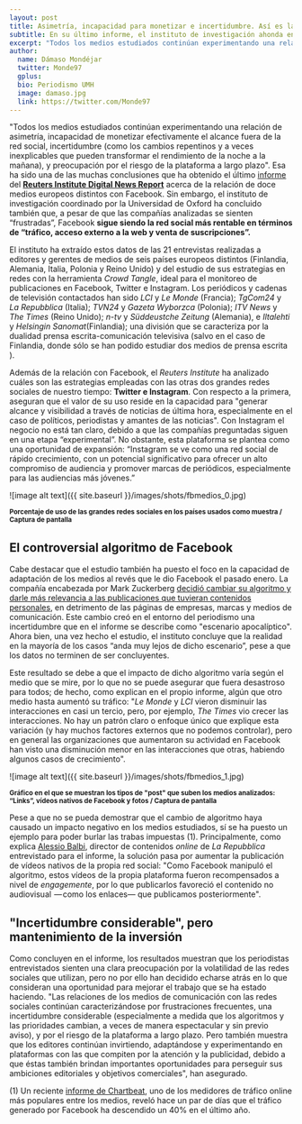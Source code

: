 ```yaml
---
layout: post
title: Asimetría, incapacidad para monetizar e incertidumbre. Así es la relación con Facebook de los doce periódicos europeos estudiados por el Reuters Institute 
subtitle: En su último informe, el instituto de investigación ahonda en cómo los medios de seis países distintos de Europa emplean las redes sociales para la distribución y monetización de sus noticias
excerpt: "Todos los medios estudiados continúan experimentando una relación de asimetría, incapacidad de monetizar efectivamente el alcance fuera de la red social, incertidumbre, como los cambios repentinos y a veces inexplicables que pueden transformar el rendimiento de la noche a la mañana, y preocupación por el riesgo de la plataforma a largo plazo. Esa ha sido una de las muchas conclusiones que ha obtenido el último informe del Reuters Institute Digital News Repor acerca de la relación de doce medios europeos distintos con Facebook. Sin embargo, el instituto de investigación coordinado por la Universidad de Oxford ha concluido también que, a pesar de que las compañías analizadas se sienten “frustradas”, Facebook sigue siendo la red social más rentable en términos de “tráfico, acceso externo a la web y venta de suscripciones."
author:
  name: Dámaso Mondéjar
  twitter: Monde97
  gplus:  
  bio: Periodismo UMH
  image: damaso.jpg
  link: https://twitter.com/Monde97
---
```

"Todos los medios estudiados continúan experimentando una relación de asimetría, incapacidad de monetizar efectivamente el alcance fuera de la red social, incertidumbre (como los cambios repentinos y a veces inexplicables que pueden transformar el rendimiento de la noche a la mañana), y preocupación por el riesgo de la plataforma a largo plazo". Esa ha sido una de las muchas conclusiones que ha obtenido el último [informe](http://www.digitalnewsreport.org/publications/2018/public-service-news-and-social-media-copy/) del **[Reuters Institute Digital News Report](http://www.digitalnewsreport.org/)** acerca de la relación de doce medios europeos distintos con Facebook. Sin embargo, el instituto de investigación coordinado por la Universidad de Oxford ha concluido también que, a pesar de que las compañías analizadas se sienten “frustradas”, Facebook **sigue siendo la red social más rentable en términos de “tráfico, acceso externo a la web y venta de suscripciones”.**

El instituto ha extraído estos datos de las 21 entrevistas realizadas a editores y gerentes de medios de seis países europeos distintos (Finlandia, Alemania, Italia, Polonia y Reino Unido) y del estudio de sus estrategias en redes con la herramienta *Crowd Tangle*, ideal para el monitoreo de publicaciones en Facebook, Twitter e Instagram. Los periódicos y cadenas de televisión contactados han sido *LCI* y *Le Monde* (Francia); *TgCom24* y *La Repubblica* (Italia); *TVN24* y *Gazeta Wyborzca* (Polonia); *ITV News* y *The Times* (Reino Unido); *n-tv* y *Süddeustche Zeitung* (Alemania), e *Iltalehti* y *Helsingin Sanomat*(Finlandia); una división que se caracteriza por la dualidad prensa escrita-comunicación televisiva (salvo en el caso de Finlandia, donde sólo se han podido estudiar dos medios de prensa escrita ).

Además de la relación con Facebook, el *Reuters Institute* ha analizado cuáles son las estrategias empleadas con las otras dos grandes redes sociales de nuestro tiempo: **Twitter e Instagram**. Con respecto a la primera, aseguran que el valor de su uso reside en la capacidad para "generar alcance y visibilidad a través de noticias de última hora, especialmente en el caso de políticos, periodistas y amantes de las noticias". Con Instagram el negocio no está tan claro, debido a que las compañías preguntadas siguen en una etapa “experimental”. No obstante, esta plataforma se plantea como una oportunidad de expansión: “Instagram se ve como una red social de rápido crecimiento, con un potencial significativo para ofrecer un alto compromiso de audiencia y promover marcas de periódicos, especialmente para las audiencias más jóvenes.”

![image alt text]({{ site.baseurl }}/images/shots/fbmedios_0.jpg)

<sup>**Porcentaje de uso de las grandes redes sociales en los países usados como muestra / Captura de pantalla**

## El controversial algoritmo de Facebook

Cabe destacar que el estudio también ha puesto el foco en la capacidad de adaptación de los medios al revés que le dio Facebook el pasado enero. La compañía encabezada por Mark Zuckerberg [decidió cambiar su algoritmo y darle más relevancia a las publicaciones que tuvieran contenidos personales](https://elpais.com/tecnologia/2018/01/12/actualidad/1515730941_876050.html), en detrimento de las páginas de empresas, marcas y medios de comunicación. Este cambio creó en el entorno del periodismo una incertidumbre que en el informe se describe como "escenario apocalíptico". Ahora bien, una vez hecho el estudio, el instituto concluye que la realidad en la mayoría de los casos “anda muy lejos de dicho escenario”, pese a que los datos no terminen de ser concluyentes. 

Este resultado se debe a que el impacto de dicho algoritmo varía según el medio que se mire, por lo que no se puede asegurar que fuera desastroso para todos; de hecho, como explican en el propio informe, algún que otro medio hasta aumentó su tráfico: "*Le Monde* y *LCI* vieron disminuir las interacciones en casi un tercio, pero, por ejemplo, *The Times* vio crecer las interacciones. No hay un patrón claro o enfoque único que explique esta variación (y hay muchos factores externos que no podemos controlar), pero en general las organizaciones que aumentaron su actividad en Facebook han visto una disminución menor en las interacciones que otras, habiendo algunos casos de crecimiento". 

![image alt text]({{ site.baseurl }}/images/shots/fbmedios_1.jpg)

<sup>**Gráfico en el que se muestran los tipos de "post" que suben los medios analizados: “Links”, vídeos nativos de Facebook y fotos / Captura de pantalla**

Pese a que no se pueda demostrar que el cambio de algoritmo haya causado un impacto negativo en los medios estudiados, sí se ha puesto un ejemplo para poder burlar las trabas impuestas (1). Principalmente, como explica [Alessio Balbi](https://twitter.com/alessiobalbi?lang=es), director de contenidos *online* de *La Repubblica* entrevistado para el informe, la solución pasa por aumentar la publicación de vídeos nativos de la propia red social: "Como Facebook manipuló el algoritmo, estos vídeos de la propia plataforma fueron recompensados a nivel de *engagemente*, por lo que publicarlos favoreció el contenido no audiovisual  — como los enlaces— que publicamos posteriormente". 

## "Incertidumbre considerable", pero mantenimiento de la inversión

Como concluyen en el informe, los resultados muestran que los periodistas entrevistados sienten una clara preocupación por la volatilidad de las redes sociales que utilizan, pero no por ello han decidido echarse atrás en lo que consideran una oportunidad para mejorar el trabajo que se ha estado haciendo. "Las relaciones de los medios de comunicación con las redes sociales continúan caracterizándose por frustraciones frecuentes, una incertidumbre considerable (especialmente a medida que los algoritmos y las prioridades cambian, a veces de manera espectacular y sin previo aviso), y por el riesgo de la plataforma a largo plazo. Pero también muestra que los editores continúan invirtiendo, adaptándose y experimentando en plataformas con las que compiten por la atención y la publicidad, debido a que éstas también brindan importantes oportunidades para perseguir sus ambiciones editoriales y objetivos comerciales", han asegurado.

(1) Un reciente [informe de Chartbeat](https://www.axios.com/newsletters/axios-media-trends-b15dc937-7aaa-45bb-b648-97113fc077df.html), uno de los medidores de tráfico online más populares entre los medios, reveló hace un par de días que el tráfico generado por Facebook ha descendido un 40% en el último año.

